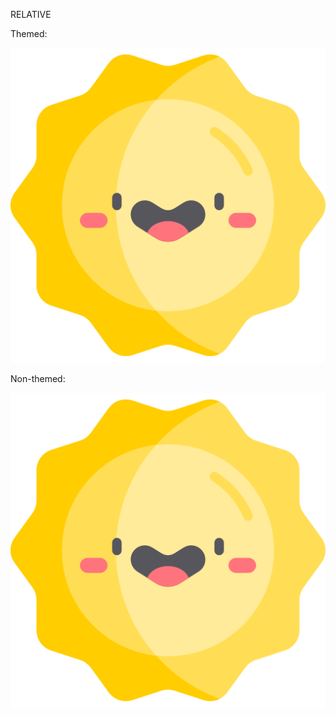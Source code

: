 RELATIVE

Themed:

<picture>
  <source media="(prefers-color-scheme: dark)" srcset="moon.png">
  <img alt="sun or moon, depends on theme" src="sun.png">
</picture>

Non-themed:

<img alt="sun or moon, depends on theme" src="sun.png">
